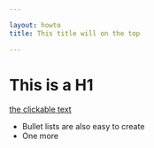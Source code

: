 ```yaml
---

layout: howto
title: This title will on the top

---
```


# This is a H1

[the clickable text](http://xlson.com/)

* Bullet lists are also easy to create
* One more

